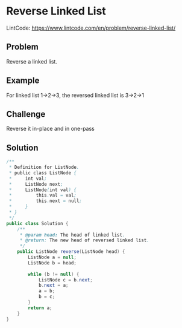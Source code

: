 Reverse Linked List
===

LintCode: https://www.lintcode.com/en/problem/reverse-linked-list/

Problem
-------

Reverse a linked list.

Example
-------

For linked list 1->2->3, the reversed linked list is 3->2->1

Challenge
---------

Reverse it in-place and in one-pass

Solution
--------

```java
/**
 * Definition for ListNode.
 * public class ListNode {
 *     int val;
 *     ListNode next;
 *     ListNode(int val) {
 *         this.val = val;
 *         this.next = null;
 *     }
 * }
 */ 
public class Solution {
    /**
     * @param head: The head of linked list.
     * @return: The new head of reversed linked list.
     */
    public ListNode reverse(ListNode head) {
        ListNode a = null;
        ListNode b = head;
        
        while (b != null) {
            ListNode c = b.next;
            b.next = a;
            a = b;
            b = c;
        }
        return a;
    }
}
```
